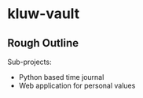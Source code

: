 # kluw-vault

## Rough Outline

Sub-projects:
- Python based time journal
- Web application for personal values
